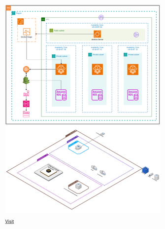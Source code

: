 ![Architecture](draw-io.png)
![Architecture](ecs-archi-final.png)

[Visit](https://app.cloudcraft.co/view/056675f7-790d-4585-810a-f4036fb65337?key=cb80347f-1806-4409-964b-5f10c4b4d793)
